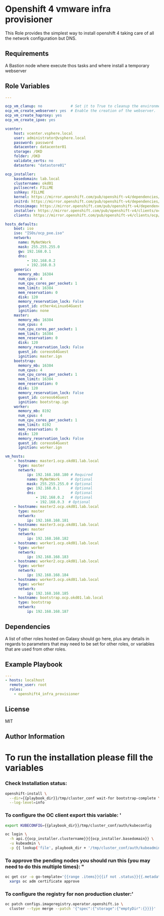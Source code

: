 Openshift 4 vmware infra provisioner
=========

This Role provides the simplest way to install openshift 4 taking care of all the network configuration but DNS.

Requirements
------------

A Bastion node where execute thos tasks and where install a temporary webserver

Role Variables
--------------

```yaml
---

ocp_vm_clanup: no             # Set it to True to cleanup the environment
ocp_vm_create_webserver: yes  # Enable the creation of the webserver.
ocp_vm_create_haproxy: yes
ocp_vm_create_ipxe: yes

vcenter:
    host: vcenter.vsphere.local
    user: administrator@vsphere.local
    password: password
    datacenter: datacenter01
    storage: /OKD
    folder: /OKD
    validate_certs: no
    datastore: "datastore01" 

ocp_installer:
    basedomain: lab.local
    clustername: okd01
    pullsecret: FILLME 
    sshkey: FILLME
    kernel: https://mirror.openshift.com/pub/openshift-v4/dependencies/rhcos/latest/latest/rhcos-4.4.3-x86_64-installer-kernel-x86_64
    initrd: https://mirror.openshift.com/pub/openshift-v4/dependencies/rhcos/latest/latest/rhcos-4.4.3-x86_64-installer-initramfs.x86_64.img
    rhcosimage: https://mirror.openshift.com/pub/openshift-v4/dependencies/rhcos/latest/latest/rhcos-4.4.3-x86_64-metal.x86_64.raw.gz
    installer: https://mirror.openshift.com/pub/openshift-v4/clients/ocp/latest/openshift-install-linux.tar.gz
    clients: https://mirror.openshift.com/pub/openshift-v4/clients/ocp/latest/openshift-client-linux.tar.gz

hosts_defaults:
    boot: iso
    iso: "ISOs/ocp_pxe.iso"
    network:
      name: MyNetWork
      mask: 255.255.255.0
      gw: 192.168.0.1
      dns:
          - 192.168.0.2
          - 192.168.0.3
    generic:
      memory_mb: 16384
      num_cpus: 4
      num_cpu_cores_per_socket: 1
      mem_limit: 16384
      mem_reservation: 0
      disk: 120
      memory_reservation_lock: False
      guest_id: other4xLinux64Guest
      ignition: none
    master:
      memory_mb: 16384
      num_cpus: 4
      num_cpu_cores_per_socket: 1
      mem_limit: 16384
      mem_reservation: 0
      disk: 120
      memory_reservation_lock: False
      guest_id: coreos64Guest
      ignition: master.ign
    bootstrap:
      memory_mb: 16384
      num_cpus: 4
      num_cpu_cores_per_socket: 1
      mem_limit: 16384
      mem_reservation: 0
      disk: 120
      memory_reservation_lock: False
      guest_id: coreos64Guest
      ignition: bootstrap.ign
    worker:
      memory_mb: 8192
      num_cpus: 4
      num_cpu_cores_per_socket: 1
      mem_limit: 8192
      mem_reservation: 0
      disk: 120
      memory_reservation_lock: False
      guest_id: coreos64Guest
      ignition: worker.ign

vm_hosts:
    - hostname: master1.ocp.okd01.lab.local
      type: master
      network:
          ip: 192.168.168.180 # Required
          name: MyNetWork     # Optional
          mask: 255.255.255.0 # Optional
          gw: 192.168.0.1     # Optional
          dns:                # Optional
              - 192.168.0.2   # Optional
              - 192.168.0.3  # Optional
    - hostname: master2.ocp.okd01.lab.local
      type: master
      network:
          ip: 192.168.168.181
    - hostname: master3.ocp.okd01.lab.local
      type: master
      network:
          ip: 192.168.168.182
    - hostname: worker1.ocp.okd01.lab.local
      type: worker
      network:
          ip: 192.168.168.183
    - hostname: worker2.ocp.okd01.lab.local
      type: worker
      network:
          ip: 192.168.168.184
    - hostname: worker3.ocp.okd01.lab.local
      type: worker
      network:
          ip: 192.168.168.185
    - hostname: bootstrap.ocp.okd01.lab.local
      type: bootstrap
      network:
          ip: 192.168.168.187
```

Dependencies
------------

A list of other roles hosted on Galaxy should go here, plus any details in regards to parameters that may need to be set for other roles, or variables that are used from other roles.

Example Playbook
----------------

```yaml
---
- hosts: localhost
  remote_user: root
  roles:
    - openshift4_infra_provisioner
```

License
-------

MIT

Author Information
------------------

# To run the installation please fill the variables

### Check Installation status:
```bash
openshift-install \
  --dir={{playbook_dir}}/tmp/cluster_conf wait-for bootstrap-complete \
  --log-level=info
```

### To configure the OC client export this variable:  '
```bash
export KUBECONFIG={{playbook_dir}}/tmp/cluster_conf/auth/kubeconfig

oc login \
  -h api.{{ocp_installer.clustername}}{{ocp_installer.basedomain}} \
  -u kubeadmin \
  -p {{ lookup('file', playbook_dir + '/tmp/cluster_conf/auth/kubeadmin-password') }}
```

### To approve the pending nodes you should run this (you may need to do this multiple times):  "
```bash
oc get csr -o go-template='{{range .items}}{{if not .status}}{{.metadata.name}}{{"\n"}}{{end}}{{end}}' |\
  xargs oc adm certificate approve
```
### To configure the registry for non production cluster:'
```bash
oc patch configs.imageregistry.operator.openshift.io \
  cluster --type merge --patch '{"spec":{"storage":{"emptyDir":{}}}}'
```
